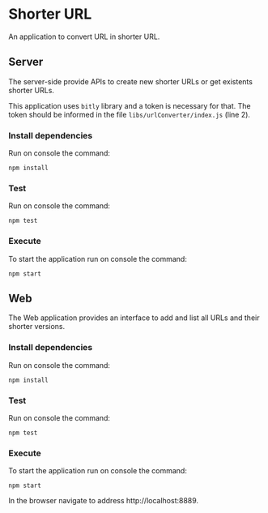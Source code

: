 # Shorter URL

An application to convert URL in shorter URL.

## Server

The server-side provide APIs to create new shorter URLs or get existents shorter URLs.

This application uses `bitly` library and a token is necessary for that.
The token should be informed in the file `libs/urlConverter/index.js` (line 2).

### Install dependencies

Run on console the command:

```
npm install
```

### Test

Run on console the command:

```
npm test
```

### Execute

To start the application run on console the command:

```
npm start
```

## Web

The Web application provides an interface to add and list all URLs and their shorter versions.

### Install dependencies

Run on console the command:

```
npm install
```

### Test

Run on console the command:

```
npm test
```

### Execute

To start the application run on console the command:

```
npm start
```

In the browser navigate to address http://localhost:8889.
